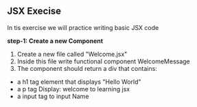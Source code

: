 ## JSX Execise

In tis exercise we will practice writing basic JSX code

**step-1: Create a new Component**

1. Create a new file called "Welcome.jsx"
2. Inside this file write functional component WelcomeMessage
3. The component should return a div that contains:

- a h1 tag element that displays "Hello World"
- a p tag Display: welcome to learning jsx
- a input tag to input Name
